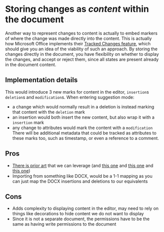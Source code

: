 # Storing changes as _content_ within the document

Another way to represent changes to content is actually to embed markers of where the change was made directly into the content. This is actually how Microsoft Office implements their [Tracked Changes feature](https://www.oxygenxml.com/doc/versions/27.0/ug-editor/topics/author-managing-changes.html), which should give you an idea of the viability of such an approach. By storing the changes directly in the document, you have flexibility on whether to display the changes, and accept or reject them, since all states are present already in the document content.

## Implementation details

This would introduce 3 new marks for content in the editor, `insertion`s `deletion`s and `modification`s. When entering suggestion mode:

- a change which would normally result in a deletion is instead marking that content with the `deletion` mark
- an insertion would both insert the new content, but also wrap it with a `insertion` mark
- any change to attributes would mark the content with a `modification`
There will be additional metadata that could be tracked as attributes to these marks too, such as timestamp, or even a reference to a comment.

## Pros

- [There is prior art](https://github.com/handlewithcarecollective/prosemirror-suggest-changes) that we can leverage (and [this one](https://github.com/Atypon-OpenSource/manuscripts-track-changes-plugin) and [this one](https://github.com/davefowler/prosemirror-suggestion-mode/) and [this one](https://gitlab.coko.foundation/wax/wax-prosemirror/-/blob/master/wax-prosemirror-core/src/utilities/track-changes/trackedTransaction.js?ref_type=heads))
- Importing from something like DOCX, would be a 1-1 mapping as you can just map the DOCX insertions and deletions to our equivalents

## Cons

- Adds complexity to displaying content in the editor, may need to rely on things like decorations to hide content we do not want to display
- Since it is not a separate document, the permissions have to be the same as having write permissions to the document
